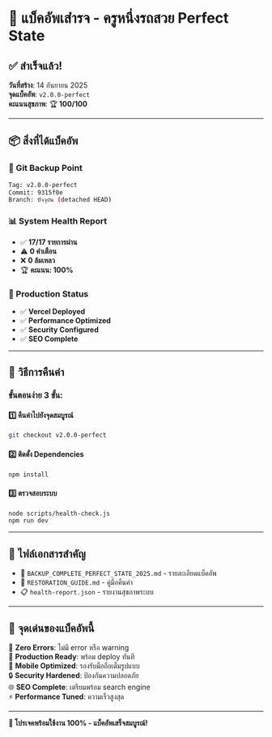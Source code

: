 # 🎉 แบ็คอัพเสำรจ - ครูหนึ่งรถสวย Perfect State

## ✅ สำเร็จแล้ว!

**วันที่สร้าง**: 14 กันยายน 2025  
**จุดแบ็คอัพ**: `v2.0.0-perfect`  
**คะแนนสุขภาพ**: 🏆 **100/100**

---

## 📦 สิ่งที่ได้แบ็คอัพ

### 🎯 Git Backup Point

```bash
Tag: v2.0.0-perfect
Commit: 9315f0e
Branch: ปัจจุบัน (detached HEAD)
```

### 📊 System Health Report

- ✅ **17/17 รายการผ่าน**
- ⚠️ **0 คำเตือน**
- ❌ **0 ล้มเหลว**
- 🏆 **คะแนน: 100%**

### 🚀 Production Status

- ✅ **Vercel Deployed**
- ✅ **Performance Optimized**
- ✅ **Security Configured**
- ✅ **SEO Complete**

---

## 🔄 วิธีการคืนค่า

### ขั้นตอนง่าย 3 ขั้น:

#### 1️⃣ คืนค่าไปยังจุดสมบูรณ์

```bash
git checkout v2.0.0-perfect
```

#### 2️⃣ ติดตั้ง Dependencies

```bash
npm install
```

#### 3️⃣ ตรวจสอบระบบ

```bash
node scripts/health-check.js
npm run dev
```

---

## 📁 ไฟล์เอกสารสำคัญ

- 📖 `BACKUP_COMPLETE_PERFECT_STATE_2025.md` - รายละเอียดแบ็คอัพ
- 🔧 `RESTORATION_GUIDE.md` - คู่มือคืนค่า
- 📋 `health-report.json` - รายงานสุขภาพระบบ

---

## 🌟 จุดเด่นของแบ็คอัพนี้

🎯 **Zero Errors**: ไม่มี error หรือ warning  
🚀 **Production Ready**: พร้อม deploy ทันที  
📱 **Mobile Optimized**: รองรับมือถือเต็มรูปแบบ  
🔒 **Security Hardened**: ป้องกันความปลอดภัย  
🌐 **SEO Complete**: เตรียมพร้อม search engine  
⚡ **Performance Tuned**: ความเร็วสูงสุด

---

**🎊 โปรเจคพร้อมใช้งาน 100% - แบ็คอัพเสร็จสมบูรณ์!**
